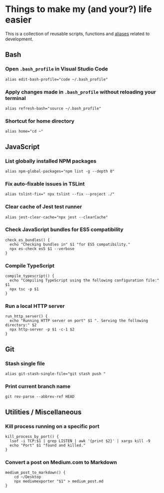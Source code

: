 # Things to make my (and your?) life easier

This is a collection of reusable scripts, functions and [aliases](https://en.wikipedia.org/wiki/Alias_(Mac_OS)) related to development.

## Bash

### Open `.bash_profile` in Visual Studio Code
```
alias edit-bash-profile="code ~/.bash_profile"
```

### Apply changes made in `.bash_profile` without reloading your terminal
```
alias refresh-bash="source ~/.bash_profile"
```

### Shortcut for home directory

```
alias home="cd ~"
```

## JavaScript

### List globally installed NPM packages

```
alias npm-global-packages="npm list -g --depth 0"
```

### Fix auto-fixable issues in TSLint

```
alias tslint-fix=" npx tslint --fix --project ./"
```

### Clear cache of Jest test runner

```
alias jest-clear-cache="npx jest --clearCache"
```

### Check JavaScript bundles for ES5 compatibility

```
check_es_bundles() {
  echo "Checking bundles in" $1 "for ES5 compatibility."
  npx es-check es5 $1 --verbose
}
```

### Compile TypeScript

```
compile_typescript() {
  echo "Compiling TypeScript using the following configuration file:" $1
  npx tsc -p $1
}
```

### Run a local HTTP server

```
run_http_server() {
  echo "Running HTTP server on port" $1 ". Serving the following directory:" $2
  npx http-server -p $1 -c-1 $2
}
```

## Git

### Stash single file

```
alias git-stash-single-file="git stash push "
```

### Print current branch name

```
git rev-parse --abbrev-ref HEAD
```

## Utilities / Miscellaneous

### Kill process running on a specific port

```
kill_process_by_port() {
  lsof -i TCP:$1 | grep LISTEN | awk '{print $2}' | xargs kill -9
  echo "Port" $1 "found and killed."
}
```

### Convert a post on Medium.com to Markdown

```
medium_post_to_markdown() {
    cd ~/Desktop
    npx mediumexporter "$1" > medium_post.md
}
```
